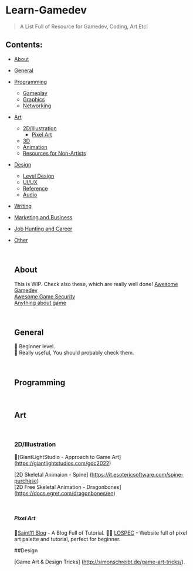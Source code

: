 # Learn-Gamedev

>A List Full of Resource for Gamedev, Coding, Art Etc!


<p>
  
## Contents:
  
- [About](#about)
- [General](#general)
- [Programming](#programming)
    - [Gameplay](#gameplay)
    - [Graphics](#graphics)
    - [Networking](#networking)
- [Art](#art)
    - [2D/Illustration](#2dillustration)
        - [Pixel Art](#pixel-art)
    - [3D](#3d)
    - [Animation](#animation)
    - [Resources for Non-Artists](#resources-for-non-artists)
- [Design](#design)
    - [Level Design](#level-design)
    - [UI/UX](#uiux)
    - [Reference](#reference)
    - [Audio](#audio)
- [Writing](#writing)
- [Marketing and Business](#marketing-and-business)
- [Job Hunting and Career](#job-hunting-and-career)
- [Other](#other)
    
  <br />
  
  
  ## About
  
  This is WIP.  Check also these, which are really well done! 
  [Awesome Gamedev](https://github.com/notpresident35/learn-awesome-gamedev) <br />
  [Awesome Game Security](https://github.com/gmh5225/awesome-game-security) <br />
  [Anything about game](https://github.com/killop/anything_about_game)

  <br />

  ## General
  🔰 Beginner level. <br />
  🔷 Really useful, You should probably check them. <br />

  <br />

  ## Programming 

  <br />

  ## Art

  <br />

  ### 2D/Illustration
  
  🔰[GiantLightStudio - Approach to Game Art] (https://giantlightstudios.com/gdc2022) <br />
   
  [2D  Skeletal Animaion - Spine] (https://it.esotericsoftware.com/spine-purchase) <br />
  [2D Free Skeletal Animation - Dragonbones] (https://docs.egret.com/dragonbones/en) <br />

  <br />

  ##### Pixel Art

    🔷[Saint11 Blog](https://saint11.org/blog/pixel-art-tutorials/) - A Blog Full of Tutorial.
    🔰🔷 [LOSPEC](https://lospec.com/palette-list) - Website full of pixel art palette and tutorial, perfect for beginner.
  
  ##Design
  
  [Game Art & Design Tricks] (http://simonschreibt.de/game-art-tricks/).




  
